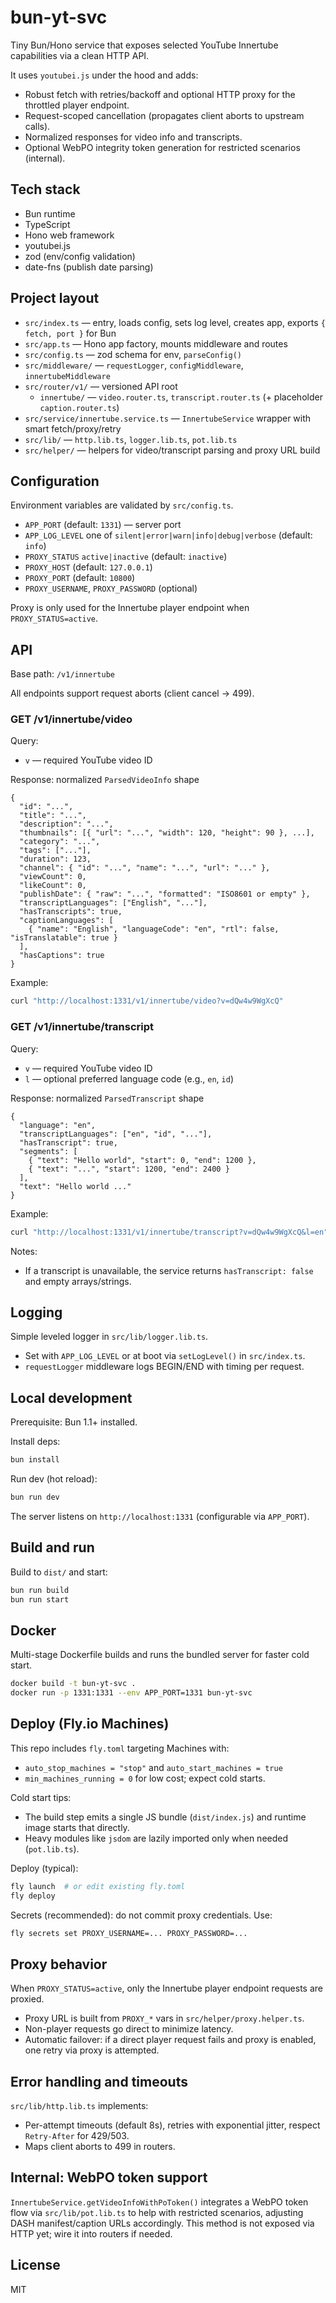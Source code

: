 # bun-yt-svc

Tiny Bun/Hono service that exposes selected YouTube Innertube capabilities via a clean HTTP API.

It uses `youtubei.js` under the hood and adds:

- Robust fetch with retries/backoff and optional HTTP proxy for the throttled player endpoint.
- Request-scoped cancellation (propagates client aborts to upstream calls).
- Normalized responses for video info and transcripts.
- Optional WebPO integrity token generation for restricted scenarios (internal).


## Tech stack

- Bun runtime
- TypeScript
- Hono web framework
- youtubei.js
- zod (env/config validation)
- date-fns (publish date parsing)


## Project layout

- `src/index.ts` — entry, loads config, sets log level, creates app, exports `{ fetch, port }` for Bun
- `src/app.ts` — Hono app factory, mounts middleware and routes
- `src/config.ts` — zod schema for env, `parseConfig()`
- `src/middleware/` — `requestLogger`, `configMiddleware`, `innertubeMiddleware`
- `src/router/v1/` — versioned API root
  - `innertube/` — `video.router.ts`, `transcript.router.ts` (+ placeholder `caption.router.ts`)
- `src/service/innertube.service.ts` — `InnertubeService` wrapper with smart fetch/proxy/retry
- `src/lib/` — `http.lib.ts`, `logger.lib.ts`, `pot.lib.ts`
- `src/helper/` — helpers for video/transcript parsing and proxy URL build


## Configuration

Environment variables are validated by `src/config.ts`.

- `APP_PORT` (default: `1331`) — server port
- `APP_LOG_LEVEL` one of `silent|error|warn|info|debug|verbose` (default: `info`)
- `PROXY_STATUS` `active|inactive` (default: `inactive`)
- `PROXY_HOST` (default: `127.0.0.1`)
- `PROXY_PORT` (default: `10800`)
- `PROXY_USERNAME`, `PROXY_PASSWORD` (optional)

Proxy is only used for the Innertube player endpoint when `PROXY_STATUS=active`.


## API

Base path: `/v1/innertube`

All endpoints support request aborts (client cancel -> 499).

### GET /v1/innertube/video

Query:

- `v` — required YouTube video ID

Response: normalized `ParsedVideoInfo` shape

```jsonc
{
  "id": "...",
  "title": "...",
  "description": "...",
  "thumbnails": [{ "url": "...", "width": 120, "height": 90 }, ...],
  "category": "...",
  "tags": ["..."],
  "duration": 123,
  "channel": { "id": "...", "name": "...", "url": "..." },
  "viewCount": 0,
  "likeCount": 0,
  "publishDate": { "raw": "...", "formatted": "ISO8601 or empty" },
  "transcriptLanguages": ["English", "..."],
  "hasTranscripts": true,
  "captionLanguages": [
    { "name": "English", "languageCode": "en", "rtl": false, "isTranslatable": true }
  ],
  "hasCaptions": true
}
```

Example:

```sh
curl "http://localhost:1331/v1/innertube/video?v=dQw4w9WgXcQ"
```

### GET /v1/innertube/transcript

Query:

- `v` — required YouTube video ID
- `l` — optional preferred language code (e.g., `en`, `id`)

Response: normalized `ParsedTranscript` shape

```jsonc
{
  "language": "en",
  "transcriptLanguages": ["en", "id", "..."],
  "hasTranscript": true,
  "segments": [
    { "text": "Hello world", "start": 0, "end": 1200 },
    { "text": "...", "start": 1200, "end": 2400 }
  ],
  "text": "Hello world ..."
}
```

Example:

```sh
curl "http://localhost:1331/v1/innertube/transcript?v=dQw4w9WgXcQ&l=en"
```

Notes:

- If a transcript is unavailable, the service returns `hasTranscript: false` and empty arrays/strings.


## Logging

Simple leveled logger in `src/lib/logger.lib.ts`.

- Set with `APP_LOG_LEVEL` or at boot via `setLogLevel()` in `src/index.ts`.
- `requestLogger` middleware logs BEGIN/END with timing per request.


## Local development

Prerequisite: Bun 1.1+ installed.

Install deps:

```sh
bun install
```

Run dev (hot reload):

```sh
bun run dev
```

The server listens on `http://localhost:1331` (configurable via `APP_PORT`).


## Build and run

Build to `dist/` and start:

```sh
bun run build
bun run start
```


## Docker

Multi-stage Dockerfile builds and runs the bundled server for faster cold start.

```sh
docker build -t bun-yt-svc .
docker run -p 1331:1331 --env APP_PORT=1331 bun-yt-svc
```


## Deploy (Fly.io Machines)

This repo includes `fly.toml` targeting Machines with:

- `auto_stop_machines = "stop"` and `auto_start_machines = true`
- `min_machines_running = 0` for low cost; expect cold starts.

Cold start tips:

- The build step emits a single JS bundle (`dist/index.js`) and runtime image starts that directly.
- Heavy modules like `jsdom` are lazily imported only when needed (`pot.lib.ts`).

Deploy (typical):

```sh
fly launch  # or edit existing fly.toml
fly deploy
```

Secrets (recommended): do not commit proxy credentials. Use:

```sh
fly secrets set PROXY_USERNAME=... PROXY_PASSWORD=...
```


## Proxy behavior

When `PROXY_STATUS=active`, only the Innertube player endpoint requests are proxied.

- Proxy URL is built from `PROXY_*` vars in `src/helper/proxy.helper.ts`.
- Non-player requests go direct to minimize latency.
- Automatic failover: if a direct player request fails and proxy is enabled, one retry via proxy is attempted.


## Error handling and timeouts

`src/lib/http.lib.ts` implements:

- Per-attempt timeouts (default 8s), retries with exponential jitter, respect `Retry-After` for 429/503.
- Maps client aborts to 499 in routers.


## Internal: WebPO token support

`InnertubeService.getVideoInfoWithPoToken()` integrates a WebPO token flow via `src/lib/pot.lib.ts` to help with restricted scenarios, adjusting DASH manifest/caption URLs accordingly. This method is not exposed via HTTP yet; wire it into routers if needed.


## License

MIT
